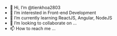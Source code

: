 - 👋 Hi, I’m @tienkhoa2803
- 👀 I’m interested in Front-end Development
- 🌱 I’m currently learning ReactJS, Angular, NodeJS
- 💞️ I’m looking to collaborate on ...
- 📫 How to reach me ...

<!---
tienkhoa2803/tienkhoa2803 is a ✨ special ✨ repository because its `README.md` (this file) appears on your GitHub profile.
You can click the Preview link to take a look at your changes.
--->
